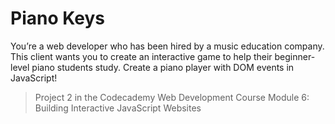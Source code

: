 # Piano Keys

You’re a web developer who has been hired by a music education company. This client wants you to create an interactive game to help their beginner-level piano students study. Create a piano player with DOM events in JavaScript!

> Project 2 in the Codecademy Web Development Course Module 6: Building Interactive JavaScript Websites